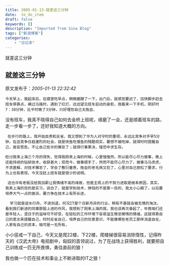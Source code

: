 ```yaml
---
title: 2005-01-13-就差这三分钟
date:  to_do_item
draft: false
keywords: []
description: "Imported from Sina Blog"
tags: ["新浪博客"]
categories: 
    - "日记本"
---
```

就差这三分钟
## 就差这三分钟

 原文发布于：*2005-01-13 22:32:42*

    今天早上，我起床后，在寝室吃早点，稍微磨蹭了一下，出门后，就感觉要迟了，加快脚步赶去班车停靠点，横过马路时，遇到了红灯，远远望见班车启动的身影，我看来一下手机，刚好时7：38分钟，比平时晚了3分钟，只好埋怨自己太拖沓，
没有班车，我真不晓得自己如何去金桥上班呢，琢磨了一会，还是顺着班车的路，走一步看一步了，还好我知道大概的方向。

     在步行的路上，我开始自责和反省，我又想到了华为人对守时的重视，永远比竞争对手早5分钟，在这竞争日趋激烈的社会，就是快鱼吃慢鱼的残酷现实，要想不被吃掉，就得时时提醒自己，居安思危，不让自己些许的懈怠了；就得行事果决，惶恐中求生存。

    检讨我来上海三个月的得失，觉得我刚来上海的时候，心里惶惶然，所以能尽心尽力做事，晚上还能持续的钻研技术，收获甚大；现而今，做事顺手了，然而不能尽心尽力了，做事马马虎虎，不求甚解，对技术懈怠了，学会了敷衍塞责，拖沓的老毛病又犯了，心里对自己放松了要求，行为上也有表现，今天没赶上班车就是很少的说明。

     这也许有老板没给我加薪让我情绪不高的缘故，但是主观上的不努力进取是根本原因，其实，我来上海的目的是实习，说白了，就是学到技术，挣钱的不是第一目的，我太小心眼了，以后要培养大气一点的做派，要力争在技术上有所长进，

      学习就是逆水行舟，不进则退，何况IT是个日新月异的行业，稍有不甚就会被无情的淘汰，看到我们新进的同事那股上进的作风，我想到了刚来上海的我，我也该再次奋起了，毕竟咱们还是年轻人，混日子的滋味可不好受，在轻松的工作环境下容易滋生倦怠懒惰的情绪，这就得靠自己的意志来提醒自己，时时反省自己，培养自己的忧患意识，不能像哪些老员工那样消遥自在，人家有自己的资本，咱可是一无所有，

小小惩戒一下自己，今天又是爬22楼，下22楼，爬楼梯很容易消除惰性，记得昨天的《汉武大帝》电视剧中，匈奴的首领说过，为了在战场上获得胜利，就要把自己训练成一匹无所畏惧，勇往直前的狼！

我也做一个匹在技术和事业上不断进取的IT之狼！


